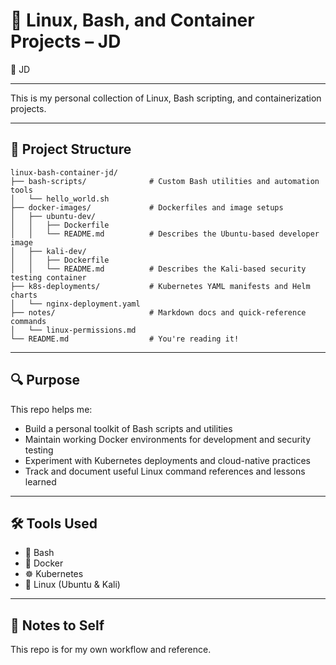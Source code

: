 # 🐧 Linux, Bash, and Container Projects – JD

👤 JD

---

This is my personal collection of Linux, Bash scripting, and containerization projects. 

---

## 📁 Project Structure

```
linux-bash-container-jd/
├── bash-scripts/              # Custom Bash utilities and automation tools
│   └── hello_world.sh
├── docker-images/             # Dockerfiles and image setups
│   ├── ubuntu-dev/
│   │   ├── Dockerfile
│   │   └── README.md          # Describes the Ubuntu-based developer image
│   ├── kali-dev/
│   │   ├── Dockerfile
│   │   └── README.md          # Describes the Kali-based security testing container
├── k8s-deployments/           # Kubernetes YAML manifests and Helm charts
│   └── nginx-deployment.yaml
├── notes/                     # Markdown docs and quick-reference commands
│   └── linux-permissions.md
└── README.md                  # You're reading it!
```

---

## 🔍 Purpose

This repo helps me:

- Build a personal toolkit of Bash scripts and utilities  
- Maintain working Docker environments for development and security testing  
- Experiment with Kubernetes deployments and cloud-native practices  
- Track and document useful Linux command references and lessons learned  

---

## 🛠️ Tools Used

- 🐚 Bash
- 🐳 Docker
- ☸️ Kubernetes
- 🐧 Linux (Ubuntu & Kali)

---

## 🧠 Notes to Self

This repo is for my own workflow and reference. 

